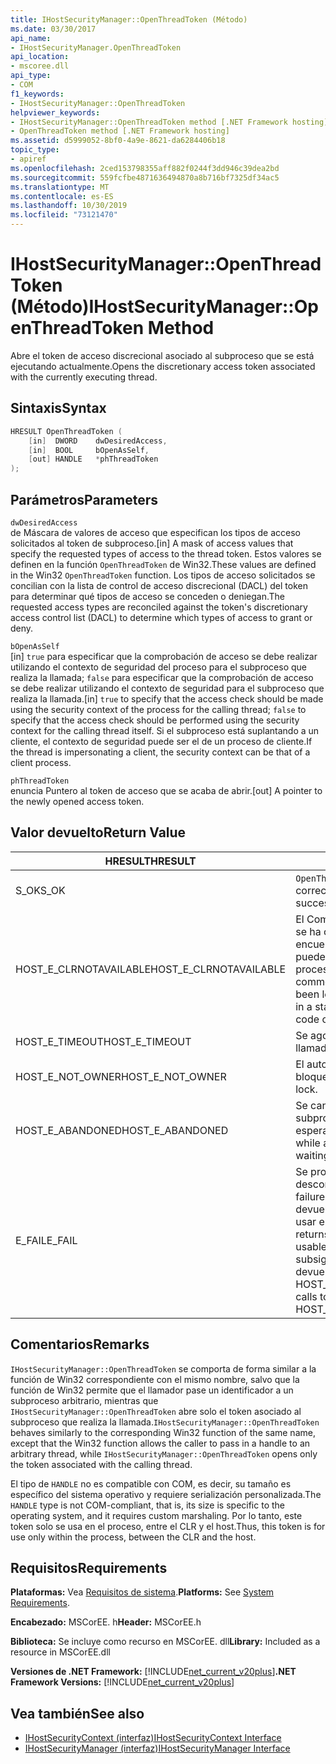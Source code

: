 ```yaml
---
title: IHostSecurityManager::OpenThreadToken (Método)
ms.date: 03/30/2017
api_name:
- IHostSecurityManager.OpenThreadToken
api_location:
- mscoree.dll
api_type:
- COM
f1_keywords:
- IHostSecurityManager::OpenThreadToken
helpviewer_keywords:
- IHostSecurityManager::OpenThreadToken method [.NET Framework hosting]
- OpenThreadToken method [.NET Framework hosting]
ms.assetid: d5999052-8bf0-4a9e-8621-da6284406b18
topic_type:
- apiref
ms.openlocfilehash: 2ced153798355aff882f0244f3dd946c39dea2bd
ms.sourcegitcommit: 559fcfbe4871636494870a8b716bf7325df34ac5
ms.translationtype: MT
ms.contentlocale: es-ES
ms.lasthandoff: 10/30/2019
ms.locfileid: "73121470"
---
```

# <a name="ihostsecuritymanageropenthreadtoken-method"></a><span data-ttu-id="2d642-102">IHostSecurityManager::OpenThreadToken (Método)</span><span class="sxs-lookup"><span data-stu-id="2d642-102">IHostSecurityManager::OpenThreadToken Method</span></span>
<span data-ttu-id="2d642-103">Abre el token de acceso discrecional asociado al subproceso que se está ejecutando actualmente.</span><span class="sxs-lookup"><span data-stu-id="2d642-103">Opens the discretionary access token associated with the currently executing thread.</span></span>  
  
## <a name="syntax"></a><span data-ttu-id="2d642-104">Sintaxis</span><span class="sxs-lookup"><span data-stu-id="2d642-104">Syntax</span></span>  
  
```cpp  
HRESULT OpenThreadToken (  
    [in]  DWORD    dwDesiredAccess,   
    [in]  BOOL     bOpenAsSelf,   
    [out] HANDLE   *phThreadToken  
);  
```  
  
## <a name="parameters"></a><span data-ttu-id="2d642-105">Parámetros</span><span class="sxs-lookup"><span data-stu-id="2d642-105">Parameters</span></span>  
 `dwDesiredAccess`  
 <span data-ttu-id="2d642-106">de Máscara de valores de acceso que especifican los tipos de acceso solicitados al token de subproceso.</span><span class="sxs-lookup"><span data-stu-id="2d642-106">[in] A mask of access values that specify the requested types of access to the thread token.</span></span> <span data-ttu-id="2d642-107">Estos valores se definen en la función `OpenThreadToken` de Win32.</span><span class="sxs-lookup"><span data-stu-id="2d642-107">These values are defined in the Win32 `OpenThreadToken` function.</span></span> <span data-ttu-id="2d642-108">Los tipos de acceso solicitados se concilian con la lista de control de acceso discrecional (DACL) del token para determinar qué tipos de acceso se conceden o deniegan.</span><span class="sxs-lookup"><span data-stu-id="2d642-108">The requested access types are reconciled against the token's discretionary access control list (DACL) to determine which types of access to grant or deny.</span></span>  
  
 `bOpenAsSelf`  
 <span data-ttu-id="2d642-109">[in] `true` para especificar que la comprobación de acceso se debe realizar utilizando el contexto de seguridad del proceso para el subproceso que realiza la llamada; `false` para especificar que la comprobación de acceso se debe realizar utilizando el contexto de seguridad para el subproceso que realiza la llamada.</span><span class="sxs-lookup"><span data-stu-id="2d642-109">[in] `true` to specify that the access check should be made using the security context of the process for the calling thread; `false` to specify that the access check should be performed using the security context for the calling thread itself.</span></span> <span data-ttu-id="2d642-110">Si el subproceso está suplantando a un cliente, el contexto de seguridad puede ser el de un proceso de cliente.</span><span class="sxs-lookup"><span data-stu-id="2d642-110">If the thread is impersonating a client, the security context can be that of a client process.</span></span>  
  
 `phThreadToken`  
 <span data-ttu-id="2d642-111">enuncia Puntero al token de acceso que se acaba de abrir.</span><span class="sxs-lookup"><span data-stu-id="2d642-111">[out] A pointer to the newly opened access token.</span></span>  
  
## <a name="return-value"></a><span data-ttu-id="2d642-112">Valor devuelto</span><span class="sxs-lookup"><span data-stu-id="2d642-112">Return Value</span></span>  
  
|<span data-ttu-id="2d642-113">HRESULT</span><span class="sxs-lookup"><span data-stu-id="2d642-113">HRESULT</span></span>|<span data-ttu-id="2d642-114">Descripción</span><span class="sxs-lookup"><span data-stu-id="2d642-114">Description</span></span>|  
|-------------|-----------------|  
|<span data-ttu-id="2d642-115">S_OK</span><span class="sxs-lookup"><span data-stu-id="2d642-115">S_OK</span></span>|<span data-ttu-id="2d642-116">`OpenThreadToken` devolvió correctamente.</span><span class="sxs-lookup"><span data-stu-id="2d642-116">`OpenThreadToken` returned successfully.</span></span>|  
|<span data-ttu-id="2d642-117">HOST_E_CLRNOTAVAILABLE</span><span class="sxs-lookup"><span data-stu-id="2d642-117">HOST_E_CLRNOTAVAILABLE</span></span>|<span data-ttu-id="2d642-118">El Common Language Runtime (CLR) no se ha cargado en un proceso o el CLR se encuentra en un estado en el que no puede ejecutar código administrado ni procesar la llamada correctamente.</span><span class="sxs-lookup"><span data-stu-id="2d642-118">The common language runtime (CLR) has not been loaded into a process, or the CLR is in a state in which it cannot run managed code or process the call successfully.</span></span>|  
|<span data-ttu-id="2d642-119">HOST_E_TIMEOUT</span><span class="sxs-lookup"><span data-stu-id="2d642-119">HOST_E_TIMEOUT</span></span>|<span data-ttu-id="2d642-120">Se agotó el tiempo de espera de la llamada.</span><span class="sxs-lookup"><span data-stu-id="2d642-120">The call timed out.</span></span>|  
|<span data-ttu-id="2d642-121">HOST_E_NOT_OWNER</span><span class="sxs-lookup"><span data-stu-id="2d642-121">HOST_E_NOT_OWNER</span></span>|<span data-ttu-id="2d642-122">El autor de la llamada no posee el bloqueo.</span><span class="sxs-lookup"><span data-stu-id="2d642-122">The caller does not own the lock.</span></span>|  
|<span data-ttu-id="2d642-123">HOST_E_ABANDONED</span><span class="sxs-lookup"><span data-stu-id="2d642-123">HOST_E_ABANDONED</span></span>|<span data-ttu-id="2d642-124">Se canceló un evento mientras un subproceso o fibra bloqueados estaba esperando en él.</span><span class="sxs-lookup"><span data-stu-id="2d642-124">An event was canceled while a blocked thread or fiber was waiting on it.</span></span>|  
|<span data-ttu-id="2d642-125">E_FAIL</span><span class="sxs-lookup"><span data-stu-id="2d642-125">E_FAIL</span></span>|<span data-ttu-id="2d642-126">Se produjo un error grave desconocido.</span><span class="sxs-lookup"><span data-stu-id="2d642-126">An unknown catastrophic failure occurred.</span></span> <span data-ttu-id="2d642-127">Cuando un método devuelve E_FAIL, el CLR ya no se puede usar en el proceso.</span><span class="sxs-lookup"><span data-stu-id="2d642-127">When a method returns E_FAIL, the CLR is no longer usable within the process.</span></span> <span data-ttu-id="2d642-128">Las llamadas subsiguientes a métodos de hospedaje devuelven HOST_E_CLRNOTAVAILABLE.</span><span class="sxs-lookup"><span data-stu-id="2d642-128">Subsequent calls to hosting methods return HOST_E_CLRNOTAVAILABLE.</span></span>|  
  
## <a name="remarks"></a><span data-ttu-id="2d642-129">Comentarios</span><span class="sxs-lookup"><span data-stu-id="2d642-129">Remarks</span></span>  
 <span data-ttu-id="2d642-130">`IHostSecurityManager::OpenThreadToken` se comporta de forma similar a la función de Win32 correspondiente con el mismo nombre, salvo que la función de Win32 permite que el llamador pase un identificador a un subproceso arbitrario, mientras que `IHostSecurityManager::OpenThreadToken` abre solo el token asociado al subproceso que realiza la llamada.</span><span class="sxs-lookup"><span data-stu-id="2d642-130">`IHostSecurityManager::OpenThreadToken` behaves similarly to the corresponding Win32 function of the same name, except that the Win32 function allows the caller to pass in a handle to an arbitrary thread, while `IHostSecurityManager::OpenThreadToken` opens only the token associated with the calling thread.</span></span>  
  
 <span data-ttu-id="2d642-131">El tipo de `HANDLE` no es compatible con COM, es decir, su tamaño es específico del sistema operativo y requiere serialización personalizada.</span><span class="sxs-lookup"><span data-stu-id="2d642-131">The `HANDLE` type is not COM-compliant, that is, its size is specific to the operating system, and it requires custom marshaling.</span></span> <span data-ttu-id="2d642-132">Por lo tanto, este token solo se usa en el proceso, entre el CLR y el host.</span><span class="sxs-lookup"><span data-stu-id="2d642-132">Thus, this token is for use only within the process, between the CLR and the host.</span></span>  
  
## <a name="requirements"></a><span data-ttu-id="2d642-133">Requisitos</span><span class="sxs-lookup"><span data-stu-id="2d642-133">Requirements</span></span>  
 <span data-ttu-id="2d642-134">**Plataformas:** Vea [Requisitos de sistema](../../../../docs/framework/get-started/system-requirements.md).</span><span class="sxs-lookup"><span data-stu-id="2d642-134">**Platforms:** See [System Requirements](../../../../docs/framework/get-started/system-requirements.md).</span></span>  
  
 <span data-ttu-id="2d642-135">**Encabezado:** MSCorEE. h</span><span class="sxs-lookup"><span data-stu-id="2d642-135">**Header:** MSCorEE.h</span></span>  
  
 <span data-ttu-id="2d642-136">**Biblioteca:** Se incluye como recurso en MSCorEE. dll</span><span class="sxs-lookup"><span data-stu-id="2d642-136">**Library:** Included as a resource in MSCorEE.dll</span></span>  
  
 <span data-ttu-id="2d642-137">**Versiones de .NET Framework:** [!INCLUDE[net_current_v20plus](../../../../includes/net-current-v20plus-md.md)]</span><span class="sxs-lookup"><span data-stu-id="2d642-137">**.NET Framework Versions:** [!INCLUDE[net_current_v20plus](../../../../includes/net-current-v20plus-md.md)]</span></span>  
  
## <a name="see-also"></a><span data-ttu-id="2d642-138">Vea también</span><span class="sxs-lookup"><span data-stu-id="2d642-138">See also</span></span>

- [<span data-ttu-id="2d642-139">IHostSecurityContext (interfaz)</span><span class="sxs-lookup"><span data-stu-id="2d642-139">IHostSecurityContext Interface</span></span>](../../../../docs/framework/unmanaged-api/hosting/ihostsecuritycontext-interface.md)
- [<span data-ttu-id="2d642-140">IHostSecurityManager (interfaz)</span><span class="sxs-lookup"><span data-stu-id="2d642-140">IHostSecurityManager Interface</span></span>](../../../../docs/framework/unmanaged-api/hosting/ihostsecuritymanager-interface.md)
